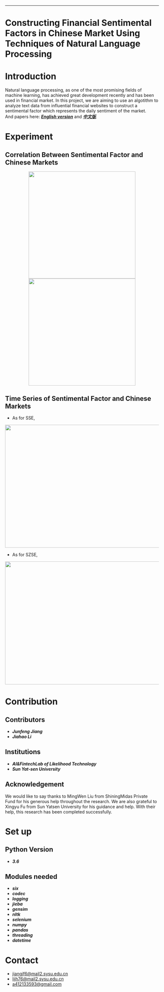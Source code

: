 ***
# Constructing Financial Sentimental Factors in Chinese Market Using Techniques of Natural Language Processing

Introduction
====
Natural language processing, as one of the most promising fields of machine learning, has achieved great development recently and has been used in financial market. In this project, we are aiming to use an algotithm to analyze text data from influential financial websites to construct a sentimental factor which represents the daily sentiment of the market.  
And papers here: [***English version***](https://github.com/Coldog2333/Financial-NLP/blob/master/paper/Constructing%20Financial%20Sentimental%20Factors%20in%20Chinese%20Market%20Using%20Natural%20Language%20Processing.pdf) and [***中文版***](https://github.com/Coldog2333/Financial-NLP/blob/master/paper/%E5%88%A9%E7%94%A8%E8%87%AA%E7%84%B6%E8%AF%AD%E8%A8%80%E5%A4%84%E7%90%86%E6%8A%80%E6%9C%AF%20%E6%9E%84%E5%BB%BA%E4%B8%AD%E5%9B%BD%E5%B8%82%E5%9C%BA%E9%87%91%E8%9E%8D%E8%88%86%E6%83%85%E5%9B%A0%E5%AD%90.pdf).

Experiment
====
Correlation Between Sentimental Factor and Chinese Markets
-------
<p class="half" align="center">
  <img src="https://github.com/Coldog2333/Financial-NLP/blob/master/figure/Correlation_Between_Sentimental_Factor_and_SSE(en).png" width="350px" height="350px"/>
  <img src="https://github.com/Coldog2333/Financial-NLP/blob/master/figure/Correlation_Between_Sentimental_Factor_and_SZSE(en).png" width="350px" height="350px"/>
</p>


Time Series of Sentimental Factor and Chinese Markets
-------
+ As for SSE,

<p class="half" align="center">
   <img src="https://github.com/Coldog2333/Financial-NLP/blob/master/figure/senti-score_vs_SSE(en).png" width="800px" height="402px"/>
</p>

+ As for SZSE,

<p align="center">
   <img src="https://github.com/Coldog2333/Financial-NLP/blob/master/figure/senti-score_vs_SZSE(en).png" width="800px" height="402px"/>
</p>

Contribution
====
Contributors
-------
- ***Junfeng Jiang***
- ***Jiahao Li***

Institutions
-------
- ***AI&FintechLab of Likelihood Technology***
- ***Sun Yat-sen University***

Acknowledgement
-------
We would like to say thanks to MingWen Liu from ShiningMidas Private Fund for his generous help throughout the research. We are also grateful to Xingyu Fu from Sun Yatsen University for his guidance and help. With their help, this research has been completed successfully. 

Set up
====
Python Version
-------
- ***3.6***

Modules needed
-------
- ***six***
- ***codec***
- ***logging***
- ***jieba***
- ***gensim***
- ***nltk***
- ***selenium***
- ***numpy***
- ***pandas*** 
- ***threading***
- ***datetime***


Contact
====
- jiangjf6@mail2.sysu.edu.cn
- lijh76@mail2.sysu.edu.cn
- a412133593@gmail.com
